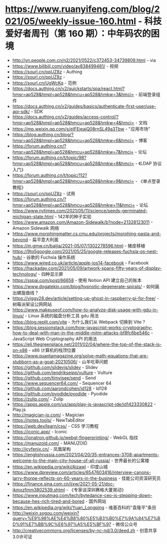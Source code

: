 # https://www.ruanyifeng.com/blog/2021/05/weekly-issue-160.html - 科技爱好者周刊（第 160 期）：中年码农的困境

- http://yn.people.com.cn/n2/2021/0522/c372453-34739809.html - via
- https://www.bilibili.com/video/av838499481/ - 视频
- https://sourl.cn/ppUZ8z - Authing
- https://sourl.cn/ppUZ8z - 
- https://sourl.cn/UgWcKq - 范例
- https://docs.authing.cn/v2/quickstarts/spa/react.html?hmsr=ap528&hmpl=ap528&hmcu=ap528&hmkw=3&hmci= - 前端登录组件
- https://docs.authing.cn/v2/guides/basics/authenticate-first-user/use-api-sdk/ - SDK
- https://docs.authing.cn/v2/guides/access-control/?hmsr=ap528&hmpl=ap528&hmcu=ap528&hmkw=4&hmci= - 文档
- https://mp.weixin.qq.com/s/eIFEjeajQ08rnSL49a3Tbw - "应用市场"
- https://blog.authing.cn/blog/?hmsr=ap528&hmpl=ap528&hmcu=ap528&hmkw=6&hmci= - 博客
- https://forum.authing.cn/?hmsr=ap528&hmpl=ap528&hmcu=ap528&hmkw=7&hmci= - 论坛
- https://forum.authing.cn/t/topic/98?hmsr=ap528&hmpl=ap528&hmcu=ap528&hmkw=8&hmci= - 《LDAP 协议入门》
- https://forum.authing.cn/t/topic/112?hmsr=ap528&hmpl=ap528&hmcu=ap528&hmkw=9&hmci= - 《单点登录教程》
- https://sourl.cn/ppUZ8z - 试用
- https://forum.authing.cn/?hmsr=ap528&hmpl=ap528&hmcu=ap528&hmkw=11&hmci= - 论坛
- https://www.nytimes.com/2021/05/11/science/seeds-germinated-michigan-state.html - 142年的种子实验
- https://www.amazon.com/Amazon-Sidewalk/b?node=21328123011 - Amazon Sidewalk 网络
- https://www.morphingmatter.cs.cmu.edu/projects/morphing-pasta-and-beyond - 扁平意大利面
- https://m.gmw.cn/baijia/2021-05/07/1302278596.html - 猪皮移植
- https://9to5google.com/2021/05/25/google-releases-fuchsia-os-nest-hub/ - 谷歌的 Fuchsia 操作系统
- https://www.wired.co.uk/article/apple-ios14-facebook - Facebook
- https://hackaday.com/2021/05/09/artwork-spans-fifty-years-of-display-technology/ - 四种显示屏
- https://sspai.com/post/66658 - 使用 Notion API 建立自己的账本
- https://www.dogatekin.com/blog/hypnotic-degenerate-spirals/ - 如何画出螺旋曲线？
- https://viggy28.dev/article/setting-up-ghost-in-raspberry-pi-for-free/ - 树莓派架设公网网站
- https://www.makeuseof.com/how-to-analyze-disk-usage-with-gdu-in-linux/ - Linux 系统的磁盘分析工具 gdu 用法
- https://blog.replit.com/vite - 为什么我们从 Webpack 切换到 Vite？
- https://blog.sessionstack.com/how-javascript-works-cryptography-how-to-deal-with-man-in-the-middle-mitm-attacks-bf8fc6be546c - JavaScript Web Cryptography API 的用法
- https://eli.thegreenplace.net/2011/02/04/where-the-top-of-the-stack-is-on-x86 - x86 计算机的栈顶位置
- https://www.quantamagazine.org/solve-math-equations-that-are-stubborn-as-a-goat-20210506/ - 山羊吃草问题
- https://github.com/slidevjs/slidev - Slidev
- https://github.com/jendrikseipp/vulture - Vulture
- https://github.com/timvisee/send - Send
- https://www.sequencer64.com/ - Sequencer 64
- https://github.com/aarondcohen/id128 - Id128
- https://github.com/pyodide/pyodide - Pyodide
- https://zulip.com/ - Zulip
- https://apps.apple.com/us/app/play-js-javascript-ide/id1423330822 - Play.js
- http://magician-io.com/ - Magician
- https://notes.tools/ - NewTabEditor
- https://web.dev/learn/css/ - CSS 学习教程
- https://iconic.app/ - Iconic
- https://jonatron.github.io/webgl-fingerprinting/ - WebGL 指纹
- https://manuzoid.com/ - MANUZOID
- http://icyfenix.cn/ - 凤凰架构
- https://englishrussia.com/2021/04/20/35-entrances-3708-apartments-welcome-to-the-main-city-house-of-all-russia/ - 世界最长的公寓楼
- https://en.wikipedia.org/wiki/Aizawl - 印度山城
- https://www.dpreview.com/articles/6547603416/interview-canons-larry-thorpe-reflects-on-60-years-in-the-business - 佳能公司资深研究员
- https://finance.sina.com.cn/jjxw/2021-05-21/doc-ikmxzfmm3802539.shtml - 《专家谈深圳赛格大厦晃动》
- https://www.inputmag.com/tech/bytedance-ceo-is-stepping-down-because-hes-rich-tired-and-bored - 国外网站
- https://en.wikipedia.org/wiki/Yuan_Longping - 维基百科的"袁隆平"条目
- http://weixin.sogou.com/weixin?query=%E9%98%AE%E4%B8%80%E5%B3%B0%E7%9A%84%E7%BD%91%E7%BB%9C%E6%97%A5%E5%BF%97 - 微信公众号
- http://creativecommons.org/licenses/by-nc-nd/3.0/deed.zh - 创意共享3.0许可证